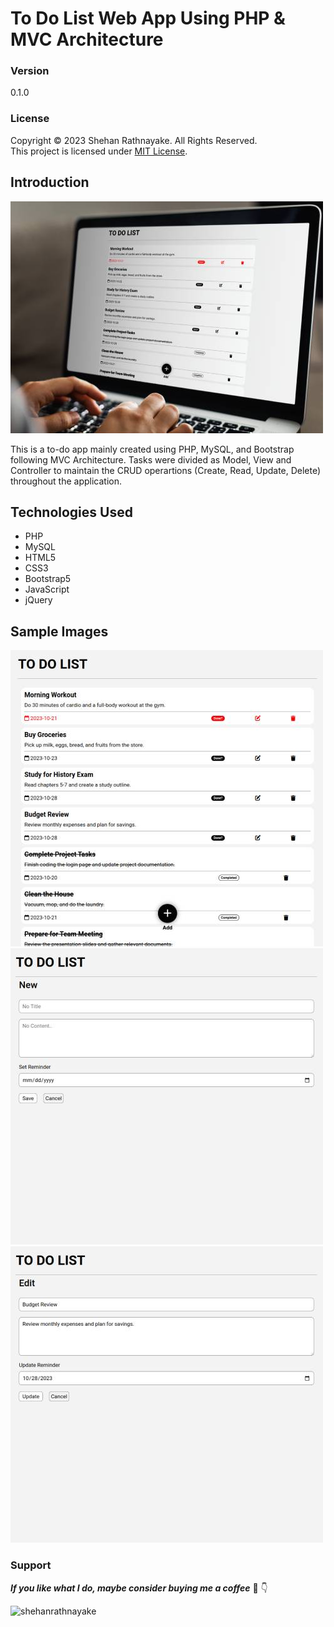 # To Do List Web App Using PHP & MVC Architecture

### Version
0.1.0

### License
Copyright &copy; 2023 Shehan Rathnayake. All Rights Reserved.<br>
This project is licensed under [MIT License](License.txt).

## Introduction

![](/demo/img/to-do-app-mockup.jpg)

This is a to-do app mainly created using PHP, MySQL, and Bootstrap following MVC Architecture. Tasks were divided as Model, View and Controller to maintain the CRUD operartions (Create, Read, Update, Delete) throughout the application.

## Technologies Used

- PHP
- MySQL
- HTML5
- CSS3
- Bootstrap5
- JavaScript
- jQuery

## Sample Images

![](/demo/img/to-do-app-screenshot.jpg)
![](/demo/img/to-do-app-screenshots1.jpg)
![](/demo/img/to-do-app-screenshots2.jpg)

### Support

***If you like what I do, maybe consider buying me a coffee*** 🥺 👇

<p><a href="https://www.buymeacoffee.com/shehanrathnayake"> <img align="left" src="https://cdn.buymeacoffee.com/buttons/v2/default-yellow.png" height="37" width="157" alt="shehanrathnayake" /></a></p><br><br>